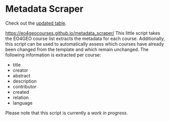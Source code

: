 # Metadata Scraper  
Check out the [updated table](https://eo4geocourses.github.io/metadata_scraper/).

https://eo4geocourses.github.io/metadata_scraper/
This little script takes the EO4GEO course list extracts the metadata for each course.  Additionally, this script can be used to  automatically assess which courses have already been changed from the template and which remain unchanged.
The following information is extracted per course:  
* title
* creator
* abstract
* description
* contributor
* created
* relation
* language
  
Please note that this script is currently a *work in progress*.
